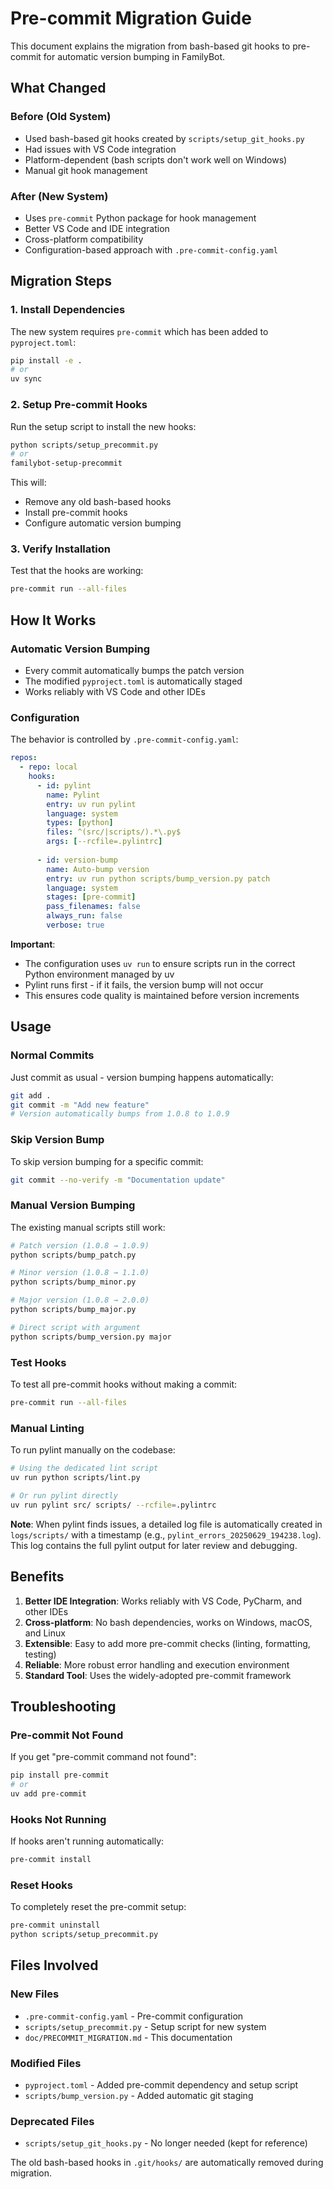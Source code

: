 # Pre-commit Migration Guide

This document explains the migration from bash-based git hooks to pre-commit for automatic version bumping in FamilyBot.

## What Changed

### Before (Old System)

- Used bash-based git hooks created by `scripts/setup_git_hooks.py`
- Had issues with VS Code integration
- Platform-dependent (bash scripts don't work well on Windows)
- Manual git hook management

### After (New System)

- Uses `pre-commit` Python package for hook management
- Better VS Code and IDE integration
- Cross-platform compatibility
- Configuration-based approach with `.pre-commit-config.yaml`

## Migration Steps

### 1. Install Dependencies

The new system requires `pre-commit` which has been added to `pyproject.toml`:

```bash
pip install -e .
# or
uv sync
```

### 2. Setup Pre-commit Hooks

Run the setup script to install the new hooks:

```bash
python scripts/setup_precommit.py
# or
familybot-setup-precommit
```

This will:

- Remove any old bash-based hooks
- Install pre-commit hooks
- Configure automatic version bumping

### 3. Verify Installation

Test that the hooks are working:

```bash
pre-commit run --all-files
```

## How It Works

### Automatic Version Bumping

- Every commit automatically bumps the patch version
- The modified `pyproject.toml` is automatically staged
- Works reliably with VS Code and other IDEs

### Configuration

The behavior is controlled by `.pre-commit-config.yaml`:

```yaml
repos:
  - repo: local
    hooks:
      - id: pylint
        name: Pylint
        entry: uv run pylint
        language: system
        types: [python]
        files: ^(src/|scripts/).*\.py$
        args: [--rcfile=.pylintrc]
      
      - id: version-bump
        name: Auto-bump version
        entry: uv run python scripts/bump_version.py patch
        language: system
        stages: [pre-commit]
        pass_filenames: false
        always_run: false
        verbose: true
```

**Important**:

- The configuration uses `uv run` to ensure scripts run in the correct Python environment managed by uv
- Pylint runs first - if it fails, the version bump will not occur
- This ensures code quality is maintained before version increments

## Usage

### Normal Commits

Just commit as usual - version bumping happens automatically:

```bash
git add .
git commit -m "Add new feature"
# Version automatically bumps from 1.0.8 to 1.0.9
```

### Skip Version Bump

To skip version bumping for a specific commit:

```bash
git commit --no-verify -m "Documentation update"
```

### Manual Version Bumping

The existing manual scripts still work:

```bash
# Patch version (1.0.8 → 1.0.9)
python scripts/bump_patch.py

# Minor version (1.0.8 → 1.1.0)
python scripts/bump_minor.py

# Major version (1.0.8 → 2.0.0)
python scripts/bump_major.py

# Direct script with argument
python scripts/bump_version.py major
```

### Test Hooks

To test all pre-commit hooks without making a commit:

```bash
pre-commit run --all-files
```

### Manual Linting

To run pylint manually on the codebase:

```bash
# Using the dedicated lint script
uv run python scripts/lint.py

# Or run pylint directly
uv run pylint src/ scripts/ --rcfile=.pylintrc
```

**Note**: When pylint finds issues, a detailed log file is automatically created in `logs/scripts/` with a timestamp (e.g., `pylint_errors_20250629_194238.log`). This log contains the full pylint output for later review and debugging.

## Benefits

1. **Better IDE Integration**: Works reliably with VS Code, PyCharm, and other IDEs
2. **Cross-platform**: No bash dependencies, works on Windows, macOS, and Linux
3. **Extensible**: Easy to add more pre-commit checks (linting, formatting, testing)
4. **Reliable**: More robust error handling and execution environment
5. **Standard Tool**: Uses the widely-adopted pre-commit framework

## Troubleshooting

### Pre-commit Not Found

If you get "pre-commit command not found":

```bash
pip install pre-commit
# or
uv add pre-commit
```

### Hooks Not Running

If hooks aren't running automatically:

```bash
pre-commit install
```

### Reset Hooks

To completely reset the pre-commit setup:

```bash
pre-commit uninstall
python scripts/setup_precommit.py
```

## Files Involved

### New Files

- `.pre-commit-config.yaml` - Pre-commit configuration
- `scripts/setup_precommit.py` - Setup script for new system
- `doc/PRECOMMIT_MIGRATION.md` - This documentation

### Modified Files

- `pyproject.toml` - Added pre-commit dependency and setup script
- `scripts/bump_version.py` - Added automatic git staging

### Deprecated Files

- `scripts/setup_git_hooks.py` - No longer needed (kept for reference)

The old bash-based hooks in `.git/hooks/` are automatically removed during migration.
